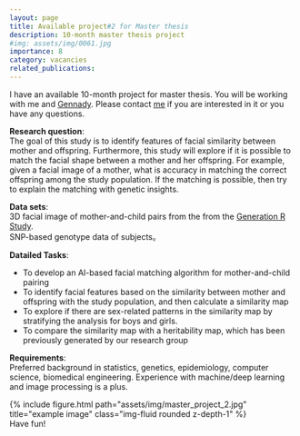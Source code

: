 ```yaml
---
layout: page
title: Available project#2 for Master thesis
description: 10-month master thesis project
#img: assets/img/0061.jpg
importance: 8
category: vacancies
related_publications:
---
```

I have an available 10-month project for master thesis. You will be working with me and [Gennady](https://www.roshchupkin.org/). Please contact [me](https://tsingmessage.github.io/) if you are interested in it or you have any questions.

**Research question**:<br>
The goal of this study is to identify features of facial similarity between mother and offspring. Furthermore, this study will explore if it is possible to match the facial shape between a mother and her offspring. For example, given a facial image of a mother, what is accuracy in matching the correct offspring among the study population.
If the matching is possible, then try to explain the matching with genetic insights.


**Data sets**:<br>
3D facial image of mother-and-child pairs from the from the [Generation R Study](https://pubmed.ncbi.nlm.nih.gov/16826450/).<br>
SNP-based genotype data of subjects。

**Datailed Tasks**:<br>
- To develop an AI-based facial matching algorithm for mother-and-child pairing<br>
- To identify facial features based on the similarity between mother and offspring with the study population, and then calculate a similarity map<br>
- To explore if there are sex-related patterns in the similarity map by stratifying the analysis for boys and girls. <br>
- To compare the similarity map with a heritability map, which has been previously generated by our research group <br>


**Requirements**:<br>
Preferred background in statistics, genetics, epidemiology, computer science, biomedical engineering. Experience with machine/deep learning and image processing is a plus.


<div class="row">
    <div class="col-sm mt-3 mt-md-0">
        {% include figure.html path="assets/img/master_project_2.jpg" title="example image" class="img-fluid rounded z-depth-1" %}
    </div>
</div>
<div class="caption">
    Have fun!
</div>
